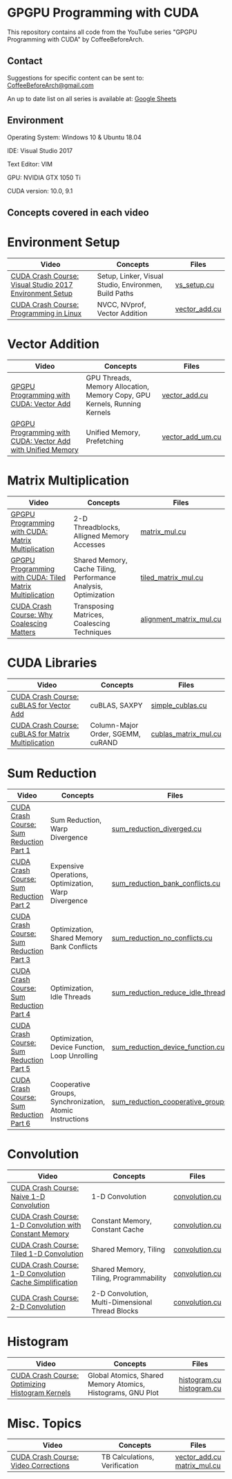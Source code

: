 # GPGPU Programming with CUDA
This repository contains all code from the YouTube series "GPGPU Programming with CUDA" by CoffeeBeforeArch.

## Contact

Suggestions for specific content can be sent to: CoffeeBeforeArch@gmail.com

An up to date list on all series is available at: <a href="https://docs.google.com/spreadsheets/d/1cV4nuP-ZflfeGUn0Ay0w-ZKJrh9CqDEKvBJqCNMlTxI/edit?usp=sharing">Google Sheets</a>

## Environment 
Operating System: Windows 10 & Ubuntu 18.04

IDE: Visual Studio 2017

Text Editor: VIM

GPU: NVIDIA GTX 1050 Ti

CUDA version: 10.0, 9.1

## Concepts covered in each video
# Environment Setup
| Video | Concepts | Files |
| ----- | -------- | ----- |
| <a href=https://youtu.be/3usDbpnn7E8>CUDA Crash Course: Visual Studio 2017 Environment Setup</a> | Setup, Linker, Visual Studio, Environmen, Build Paths | <a href=https://github.com/CoffeeBeforeArch/cuda_programming/blob/master/misc/vs_setup/vs_setup/vs_setup.cu>vs_setup.cu</a>
| <a href=https://youtu.be/AA7RIRxesD4>CUDA Crash Course: Programming in Linux</a> | NVCC, NVprof, Vector Addition | <a href=https://github.com/CoffeeBeforeArch/cuda_programming/blob/master/misc/linux_vector_add/vector_add.cu>vector_add.cu</a>

# Vector Addition
| Video | Concepts | Files |
| ----- | -------- | ----- |
| <a href=https://youtu.be/2NgpYFdsduY>GPGPU Programming with CUDA: Vector Add</a> | GPU Threads, Memory Allocation, Memory Copy, GPU Kernels, Running Kernels | <a href=https://github.com/CoffeeBeforeArch/cuda_programming/blob/master/vectorAdd/vector_add/vector_add/vector_add.cu >vector_add.cu</a> |
| <a href=https://youtu.be/84iwCupHW14>GPGPU Programming with CUDA: Vector Add with Unified Memory</a> | Unified Memory, Prefetching | <a href=https://github.com/CoffeeBeforeArch/cuda_programming/blob/master/vectorAdd/vector_add_um/vector_add_um/vector_add_um.cu >vector_add_um.cu</a> |

# Matrix Multiplication
| Video | Concepts | Files |
| ----- | -------- | ----- |
| <a href=https://youtu.be/XEOc4HCf_pQ>GPGPU Programming with CUDA: Matrix Multiplication</a> | 2-D Threadblocks, Alligned Memory Accesses | <a href=https://github.com/CoffeeBeforeArch/cuda_programming/blob/master/matrixMul/matrix_mul/matrix_mul/matrix_mul.cu >matrix_mul.cu</a> |
| <a href=https://youtu.be/3xfyiWhtvZw>GPGPU Programming with CUDA: Tiled Matrix Multiplication</a> | Shared Memory, Cache Tiling, Performance Analysis, Optimization | <a href=https://github.com/CoffeeBeforeArch/cuda_programming/blob/master/matrixMul/tiled_matrix_mul/tiled_matrix_mul/tiled_matrix_mul.cu>tiled_matrix_mul.cu</a> |
| <a href=https://youtu.be/_qSP455IekE>CUDA Crash Course: Why Coalescing Matters</a> | Transposing Matrices, Coalescing Techniques | <a href=https://github.com/CoffeeBeforeArch/cuda_programming/blob/master/matrixMul/alignment_matrix_mul/alignment_matrix_mul/alignment_matrix_mul.cu>alignment_matrix_mul.cu</a>

# CUDA Libraries
| Video | Concepts | Files |
| ----- | -------- | ----- |
| <a href=https://youtu.be/2_wZBq544gA>CUDA Crash Course: cuBLAS for Vector Add</a> | cuBLAS, SAXPY | <a href=https://github.com/CoffeeBeforeArch/cuda_programming/blob/master/libraries/simple_cublas/simple_cublas/simple_cublas.cu>simple_cublas.cu</a>
| <a href=https://youtu.be/MVutNZaNTkM>CUDA Crash Course: cuBLAS for Matrix Multiplication</a> | Column-Major Order, SGEMM, cuRAND | <a href=https://github.com/CoffeeBeforeArch/cuda_programming/blob/master/libraries/cublas_matrix_mul/cublas_matrix_mul/cublas_matrix_mul.cu>cublas_matrix_mul.cu</a>

# Sum Reduction
| Video | Concepts | Files |
| ----- | -------- | ----- |
| <a href=https://youtu.be/bpbit8SPMxU>CUDA Crash Course: Sum Reduction Part 1</a> | Sum Reduction, Warp Divergence | <a href=https://github.com/CoffeeBeforeArch/cuda_programming/blob/master/sumReduction/sum_reduction_diverged/sum_reduction_diverged/sum_reduction_diverged.cu>sum_reduction_diverged.cu</a>
| <a href=https://youtu.be/JmnPaOXxWLg>CUDA Crash Course: Sum Reduction Part 2</a> | Expensive Operations, Optimization, Warp Divergence | <a href=https://github.com/CoffeeBeforeArch/cuda_programming/blob/master/sumReduction/sum_reduction_bank_conflicts/sum_reduction_bank_conflicts/sum_reduction_bank_conflicts.cu>sum_reduction_bank_conflicts.cu</a>
| <a href=https://youtu.be/iHeze1VdxYA>CUDA Crash Course: Sum Reduction Part 3</a> | Optimization, Shared Memory Bank Conflicts | <a href=https://github.com/CoffeeBeforeArch/cuda_programming/blob/master/sumReduction/sum_reduction_no_conflicts/sum_reduction_no_conflicts/sum_reduction_no_conflicts.cu>sum_reduction_no_conflicts.cu</a>
| <a href=https://youtu.be/xXiA3dzl2UE>CUDA Crash Course: Sum Reduction Part 4</a> | Optimization, Idle Threads | <a href=https://github.com/CoffeeBeforeArch/cuda_programming/blob/master/sumReduction/sum_reduction_reduce_idle_threads/sum_reduction_reduce_idle_threads/sum_reduction_reduce_idle_threads.cu>sum_reduction_reduce_idle_threads.cu</a>
| <a href=https://youtu.be/Qpx227w6idA>CUDA Crash Course: Sum Reduction Part 5</a> | Optimization, Device Function, Loop Unrolling | <a href=https://github.com/CoffeeBeforeArch/cuda_programming/blob/master/sumReduction/sum_reduction_device_function/sum_reduction_device_function/sum_reduction_device_function.cu>sum_reduction_device_function.cu</a>
| <a href=https://youtu.be/dL6N0cdiMoU>CUDA Crash Course: Sum Reduction Part 6</a> | Cooperative Groups, Synchronization, Atomic Instructions | <a href=https://github.com/CoffeeBeforeArch/cuda_programming/blob/master/sumReduction/sum_reduction_cooperative_groups/sum_reduction_cooperative_groups/sum_reduction_cooperative_groups.cu>sum_reduction_cooperative_groups.cu</a> |

# Convolution
| Video | Concepts | Files |
| ----- | -------- | ----- |
|<a href=https://youtu.be/OlLquh9Lnbc>CUDA Crash Course: Naive 1-D Convolution</a> | 1-D Convolution | <a href=https://github.com/CoffeeBeforeArch/cuda_programming/blob/master/convolution/1d_naive/convolution.cu>convolution.cu</a> |
|<a href=https://youtu.be/n7vtr2hCzoc>CUDA Crash Course: 1-D Convolution with Constant Memory </a> | Constant Memory, Constant Cache | <a href=https://github.com/CoffeeBeforeArch/cuda_programming/blob/master/convolution/1d_constant_memory/convolution.cu>convolution.cu</a> |
|<a href=https://youtu.be/pBB8mZRM91A>CUDA Crash Course: Tiled 1-D Convolution </a> | Shared Memory, Tiling | <a href=https://github.com/CoffeeBeforeArch/cuda_programming/blob/master/convolution/1d_tiled/convolution.cu>convolution.cu</a> |
|<a href=https://youtu.be/miNGeE9ox20>CUDA Crash Course: 1-D Convolution Cache Simplification </a> | Shared Memory, Tiling, Programmability| <a href=https://github.com/CoffeeBeforeArch/cuda_programming/blob/master/convolution/1d_cache/convolution.cu>convolution.cu</a>
|<a href=https://youtu.be/qxcfco89wvs>CUDA Crash Course: 2-D Convolution </a> | 2-D Convolution, Multi-Dimensional Thread Blocks | <a href=https://github.com/CoffeeBeforeArch/cuda_programming/blob/master/convolution/2d_constant_memory/convolution.cu>convolution.cu</a> |

# Histogram
| Video | Concepts | Files |
| ----- | -------- | ----- |
|<a href=https://youtu.be/v4DGiuU53h8>CUDA Crash Course: Optimizing Histogram Kernels </a> | Global Atomics, Shared Memory Atomics, Histograms, GNU Plot | <a href=https://github.com/CoffeeBeforeArch/cuda_programming/blob/master/histogram/global_mem/histogram.cu>histogram.cu</a><br><a href=https://github.com/CoffeeBeforeArch/cuda_programming/blob/master/histogram/shared_mem/histogram.cu>histogram.cu</a> |

# Misc. Topics
| Video | Concepts | Files |
| ----- | -------- | ----- |
| <a href=https://youtu.be/ZNaEyWYqiJ8>CUDA Crash Course: Video Corrections</a> | TB Calculations, Verification | <a href=https://github.com/CoffeeBeforeArch/cuda_programming/blob/master/vectorAdd/vector_add/vector_add/vector_add.cu >vector_add.cu</a><br><a href=https://github.com/CoffeeBeforeArch/cuda_programming/blob/master/matrixMul/matrix_mul/matrix_mul/matrix_mul.cu >matrix_mul.cu</a> |
